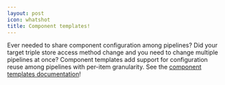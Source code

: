 ```yaml
---
layout: post
icon: whatshot
title: Component templates!
---
```


Ever needed to share component configuration among pipelines?
Did your target triple store access method change and you need to change multiple pipelines at once?
Component templates add support for configuration reuse among pipelines with per-item granularity.
See the [component templates documentation](/templates/)!